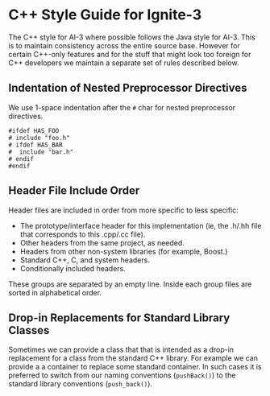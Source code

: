 # C++ Style Guide for Ignite-3

The C++ style for AI-3 where possible follows the Java style for AI-3. This is to
maintain consistency across the entire source base. However for certain C++-only
features and for the stuff that might look too foreign for C++ developers we
maintain a separate set of rules described below.

## Indentation of Nested Preprocessor Directives

We use 1-space indentation after the `#` char for nested preprocessor directives.

```
#ifdef HAS_FOO
# include "foo.h"
# ifdef HAS_BAR
#  include "bar.h"
# endif
#endif
```

## Header File Include Order

Header files are included in order from more specific to less specific:

* The prototype/interface header for this implementation (ie, the .h/.hh file that
  corresponds to this .cpp/.cc file).
* Other headers from the same project, as needed.
* Headers from other non-system libraries (for example, Boost.)
* Standard C++, C, and system headers.
* Conditionally included headers.

These groups are separated by an empty line. Inside each group files are sorted in alphabetical order.

## Drop-in Replacements for Standard Library Сlasses

Sometimes we can provide a class that that is intended as a drop-in replacement for
a class from the standard C++ library. For example we can provide a a container to
replace some standard container. In such cases it is preferred to switch from our
naming conventions (`pushBack()`) to the standard library conventions (`push_back()`).
